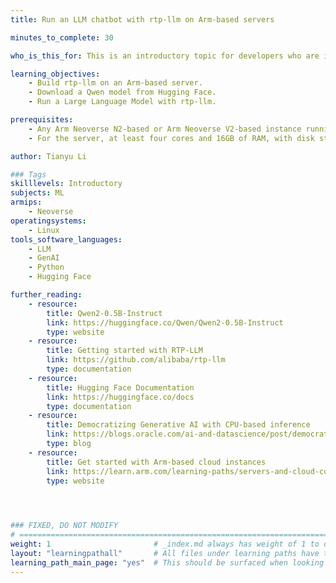 ```yaml
---
title: Run an LLM chatbot with rtp-llm on Arm-based servers

minutes_to_complete: 30

who_is_this_for: This is an introductory topic for developers who are interested in running a Large Language Model (LLM) with rtp-llm on Arm-based servers. 

learning_objectives:
    - Build rtp-llm on an Arm-based server.
    - Download a Qwen model from Hugging Face.
    - Run a Large Language Model with rtp-llm.

prerequisites:
    - Any Arm Neoverse N2-based or Arm Neoverse V2-based instance running Ubuntu 22.04 LTS from a cloud service provider or an on-premise Arm server. 
    - For the server, at least four cores and 16GB of RAM, with disk storage configured up to at least 32 GB. 

author: Tianyu Li

### Tags
skilllevels: Introductory
subjects: ML
armips:
    - Neoverse
operatingsystems:
    - Linux
tools_software_languages:
    - LLM
    - GenAI
    - Python
    - Hugging Face

further_reading:
    - resource: 
        title: Qwen2-0.5B-Instruct
        link: https://huggingface.co/Qwen/Qwen2-0.5B-Instruct
        type: website
    - resource:
        title: Getting started with RTP-LLM
        link: https://github.com/alibaba/rtp-llm
        type: documentation
    - resource:
        title: Hugging Face Documentation
        link: https://huggingface.co/docs
        type: documentation
    - resource:
        title: Democratizing Generative AI with CPU-based inference 
        link: https://blogs.oracle.com/ai-and-datascience/post/democratizing-generative-ai-with-cpu-based-inference
        type: blog
    - resource: 
        title: Get started with Arm-based cloud instances
        link: https://learn.arm.com/learning-paths/servers-and-cloud-computing/csp/
        type: website
     



### FIXED, DO NOT MODIFY
# ================================================================================
weight: 1                       # _index.md always has weight of 1 to order correctly
layout: "learningpathall"       # All files under learning paths have this same wrapper
learning_path_main_page: "yes"  # This should be surfaced when looking for related content. Only set for _index.md of learning path content.
---
```

